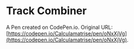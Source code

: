 # Track  Combiner

A Pen created on CodePen.io. Original URL: [https://codepen.io/Calculamatrise/pen/oNxXjVg](https://codepen.io/Calculamatrise/pen/oNxXjVg).


